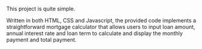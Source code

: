 This project is quite simple. 

Written in both HTML, CSS and Javascript, the provided code implements a straightforward mortgage calculator that allows users to input loan amount, annual interest rate and loan term to calculate and display the monthly payment and total payment.
